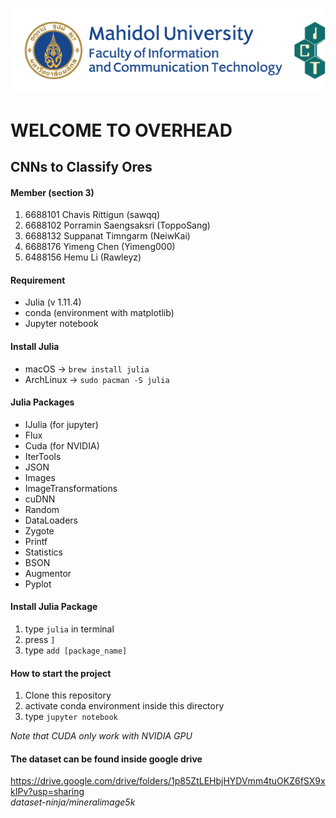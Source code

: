 ![ICT Mahidol](assets/MUICT2.png)
# WELCOME TO OVERHEAD

## CNNs to Classify Ores

#### Member (section 3)
1. 6688101 Chavis Rittigun (sawqq)
2. 6688102 Porramin Saengsaksri (ToppoSang)
3. 6688132 Suppanat Timngarm (NeiwKai)
4. 6688176 Yimeng Chen (Yimeng000)
5. 6488156 Hemu Li (Rawleyz)

#### Requirement
- Julia (v  1.11.4)
- conda (environment with matplotlib)
- Jupyter notebook

#### Install Julia
- macOS -> `brew install julia`
- ArchLinux -> `sudo pacman -S julia`
  
#### Julia Packages
- IJulia (for jupyter)
- Flux
- Cuda (for NVIDIA)
- IterTools
- JSON
- Images
- ImageTransformations
- cuDNN
- Random
- DataLoaders
- Zygote
- Printf
- Statistics
- BSON
- Augmentor
- Pyplot

#### Install Julia Package
1. type `julia` in terminal
2. press `]`
3. type `add [package_name]`

#### How to start the project
1. Clone this repository
2. activate conda environment inside this directory
3. type `jupyter notebook`

_Note that CUDA only work with NVIDIA GPU_

#### The dataset can be found inside google drive
https://drive.google.com/drive/folders/1p85ZtLEHbjHYDVmm4tuOKZ6fSX9xkIPv?usp=sharing <br>
_dataset-ninja/mineralimage5k_
